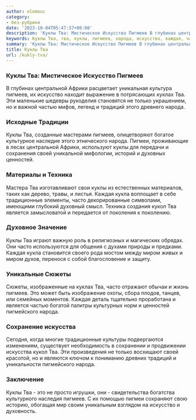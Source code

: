 ```yaml
---
author: olomouc
category:
- без-рубрики
date: '2023-10-04T05:47:37+00:00'
description: 'Куклы Тва: Мистическое Искусство Пигмеев В глубинах центральной Африки расцветает уникальная культура пигмеев, их искусство находит выражение в...'
keywords: Куклы Тва, тва, куклы, пигмеев, народа, искусство, каждая, часто, центральной, африки, куклах, только, частью, традиций, пигмеи, своей
summary: 'Куклы Тва: Мистическое Искусство Пигмеев В глубинах центральной Африки расцветает уникальная культура пигмеев, их искусство находит выражение в...'
title: Куклы Тва
url: /kukly-tva/
---
```


### Куклы Тва: Мистическое Искусство Пигмеев

В глубинах центральной Африки расцветает уникальная культура пигмеев, их искусство находит выражение в потрясающих куклах Тва. Эти маленькие шедевры рукоделия становятся не только украшением, но и важной частью мифов, легенд и традиций этого древнего народа.

### Исходные Традиции

Куклы Тва, созданные мастерами пигмеев, олицетворяют богатое культурное наследие этого этнического народа. Пигмеи, проживающие в лесах центральной Африки, используют куклы для передачи и сохранения своей уникальной мифологии, историй и духовных ценностей.

### Материалы и Техника

Мастера Тва изготавливают свои куклы из естественных материалов, таких как дерево, травы, и листья. Каждая кукла воплощает в себе традиционные элементы, часто декорированные символами, имеющими глубокий духовный смысл. Техника создания кукол Тва является замысловатой и передается от поколения к поколению.

### Духовное Значение

Куклы Тва играют важную роль в религиозных и магических обрядах. Они часто используются для общения с духами природы и предками. Каждая кукла становится своего рода мостом между миром живых и миром духов, перенося с собой благословение и защиту.

### Уникальные Сюжеты

Сюжеты, изображенные на куклах Тва, часто отражают обычаи и жизнь пигмеев. Это может быть изображение охоты, сбора плодов, танцев, или семейных моментов. Каждая деталь тщательно проработана и является частью богатой палитры культурных норм и ценностей пигмейского народа.

### Сохранение искусства

Сегодня, когда многие традиционные культуры подвергаются изменениям, существует необходимость в сохранении и продвижении искусства кукол Тва. Эти произведения не только восхищают своей красотой, но и являются ключом к пониманию древних традиций и уникальности пигмейского народа.

### Заключение

Куклы Тва \- это не просто игрушки, они \- свидетельства богатства культурного наследия пигмеев. С их помощью пигмеи сохраняют свою историю, обогащая мир своим уникальным взглядом на искусство и духовность.